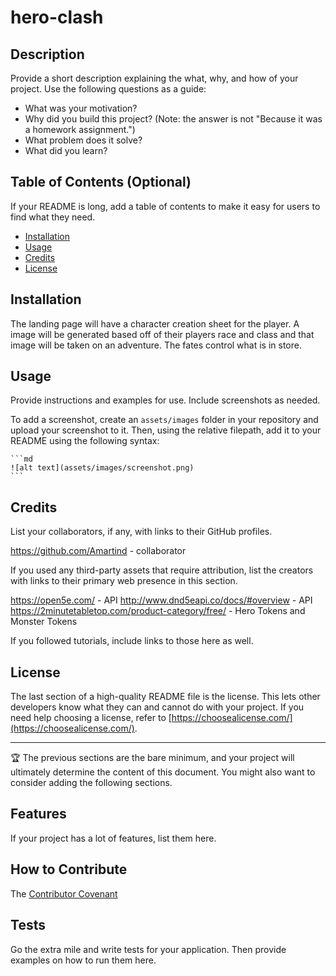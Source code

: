 # hero-clash

## Description

Provide a short description explaining the what, why, and how of your project. Use the following questions as a guide:

- What was your motivation?
- Why did you build this project? (Note: the answer is not "Because it was a homework assignment.")
- What problem does it solve?
- What did you learn?

## Table of Contents (Optional)

If your README is long, add a table of contents to make it easy for users to find what they need.

- [Installation](#installation)
- [Usage](#usage)
- [Credits](#credits)
- [License](#license)

## Installation

The landing page will have a character creation sheet for the player. A image will be generated based off of their players race and class and that image will be taken on an adventure.
The fates control what is in store.

## Usage

Provide instructions and examples for use. Include screenshots as needed.

To add a screenshot, create an `assets/images` folder in your repository and upload your screenshot to it. Then, using the relative filepath, add it to your README using the following syntax:

    ```md
    ![alt text](assets/images/screenshot.png)
    ```

## Credits

List your collaborators, if any, with links to their GitHub profiles.

https://github.com/Amartind - collaborator

If you used any third-party assets that require attribution, list the creators with links to their primary web presence in this section.

https://open5e.com/ - API
http://www.dnd5eapi.co/docs/#overview - API
https://2minutetabletop.com/product-category/free/ - Hero Tokens and Monster Tokens


If you followed tutorials, include links to those here as well.

## License

The last section of a high-quality README file is the license. This lets other developers know what they can and cannot do with your project. If you need help choosing a license, refer to [https://choosealicense.com/](https://choosealicense.com/).

---

🏆 The previous sections are the bare minimum, and your project will ultimately determine the content of this document. You might also want to consider adding the following sections.


## Features

If your project has a lot of features, list them here.

## How to Contribute

 The [Contributor Covenant](https://www.contributor-covenant.org/)

## Tests

Go the extra mile and write tests for your application. Then provide examples on how to run them here.
